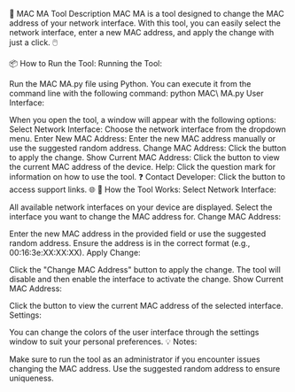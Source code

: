 📜 MAC MA Tool Description
MAC MA is a tool designed to change the MAC address of your network interface. With this tool, you can easily select the network interface, enter a new MAC address, and apply the change with just a click. 🖱️

📦 How to Run the Tool:
Running the Tool:

Run the MAC MA.py file using Python. You can execute it from the command line with the following command:
python MAC\ MA.py
User Interface:

When you open the tool, a window will appear with the following options:
Select Network Interface: Choose the network interface from the dropdown menu.
Enter New MAC Address: Enter the new MAC address manually or use the suggested random address.
Change MAC Address: Click the button to apply the change.
Show Current MAC Address: Click the button to view the current MAC address of the device.
Help: Click the question mark for information on how to use the tool. ❓
Contact Developer: Click the button to access support links. 🌐
🔧 How the Tool Works:
Select Network Interface:

All available network interfaces on your device are displayed. Select the interface you want to change the MAC address for.
Change MAC Address:

Enter the new MAC address in the provided field or use the suggested random address. Ensure the address is in the correct format (e.g., 00:16:3e:XX:XX:XX).
Apply Change:

Click the "Change MAC Address" button to apply the change. The tool will disable and then enable the interface to activate the change.
Show Current MAC Address:

Click the button to view the current MAC address of the selected interface.
Settings:

You can change the colors of the user interface through the settings window to suit your personal preferences.
💡 Notes:

Make sure to run the tool as an administrator if you encounter issues changing the MAC address.
Use the suggested random address to ensure uniqueness.
